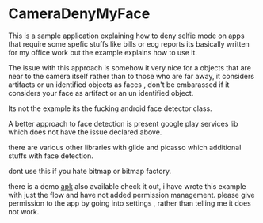 # CameraDenyMyFace
This is a sample application explaining how to deny selfie mode on apps that require some spefic stuffs like bills or ecg reports 
its basically written for my office work but the example explains how to use it.

The issue with this approach is somehow  it very nice for a objects that are near to the camera itself rather than to those who are far away, it considers artifacts or un identified objects as faces , don't be embarassed if it considers your face as artifact or an un identified object. 

Its not the example its the fucking android face detector class.

A better approach to face detection is present google play services lib which does not have the issue declared above.

there are various other libraries with glide and picasso which additional stuffs with face detection. 

dont use this if you hate bitmap or bitmap factory.


there is a demo [apk](https://github.com/mkodekar/CameraDenyMyFace/raw/master/apk/app-debug.apk) also available check it out, i have wrote this example with just the flow and have not added permission management. please give permission to the app by going into settings , rather than telling me it does not work.

